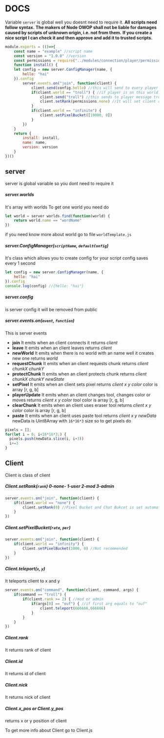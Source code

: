 # DOCS
Variable `server` is global well you doesnt need to require it.
**All scripts need follow syntax.**
**The makers of Node OWOP shall not be liable for damages caused by scripts of unknown origin, i.e. not from them.**
**If you create a nice script I can check it and then approve and add it to trusted scripts.**
```js
module.exports = (()=>{
	const name = "example" //script name
	const version = "1.0.0" //version
	const permissions = require("../modules/connection/player/permissions.js")
	function install() {
	let config = new server.ConfigManager(name, {
		hello: "hai"
	}).config
		server.events.on("join", function(client) {
			client.send(config.hello) //this will send to every player which will connect to world
			if(client.world == "troll") { //if player is on this world
				client.send("troll") //this sends to player message troll
				client.setRank(permissions.none) //It will set client rank to none-0
			}
			if(client.world == "infinite") {
				client.setPixelBucket([10000, 0])
			}
		})
	}
	return {
		install: install,
		name: name,
		version: version
	}
})()
```
## server
server is global variable so you dont need to require it
##### server.worlds
It's  array with worlds
To get one world you need do
```js
let world = server worlds.find(function(world) {
	return world.name == "wordName"
})
```
if you need know more about world go to file `worldTemplate.js`
##### server.ConfigManager(``scriptName``, ``defaultConfig``)
It's class which allows you to create config for your script config saves every 1 second
```js
let config = new server.ConfigManager(name, {
	hello: "hai"
}).config
console.log(config) //{hello: "hai"}
```
##### server.config
is server config it will be removed from public
##### server.events.on(`event`, `function`)
This is server events
- **join**
It emits when an client connects
it returns *client*
-  **leave**
It emits when an client leaves
returns *client*
- **newWorld**
It emits when there is no world with an name well it creates new one
returns *world*
- **requestChunk**
It emits when an client requests chunk
returns *client* *chunkX* *chunkY*
- **protectChunk**
It emits when an client protects chunk
returns *client* *chunkX* *chunkY* *newState*
- **setPixel**
It emits when an client sets pixel
returns *client* *x* *y* *color*
color is array [r, g, b]
- **playerUpdate**
It emits when an client changes tool, changes color or moves
returns *client* *x* *y* *color* *tool*
color is array [r, g, b]
- **clearChunk**
It emits when an client uses eraser tool
returns *client* *x* *y* *color*
color is array [r, g, b]
- **paste**
It emits when an client uses paste tool
returns *client* *x* *y* *newData*
newData is Uint8Array with `16*16*3` size so to get pixels do
```js
pixels = [];
for(let i = 0; i<16*16*3;) {
  pixels.push(newData.slice(i, i+3))
  i+=3
}
```

## Client
Client is class of client
##### Client.setRank(`rank`) 0-none- 1-user 2-mod 3-admin
```js
server.events.on("join", function(client) {
	if(client.world == "none") {
		client.setRank(0) //Pixel Bucket and Chat Bukcet is set automatically
	}
})
```
##### Client.setPixelBucket(`rate`, `per`)
```js
server.events.on("join", function(client) {
	if(client.world == "infinity") {
		Client.setPixelBucket(1000, 0) //Not recommended
	}
})
```
##### Client.teleport(`x`, `y`)
It teleports client to x and y
```js
server.events.on("command", function(client, command, args) {
	if(command == "troll") {
		if(client.rank >= 2) { //mod or admin
			if(args[0] == "ouf") { //if first arg equals to "ouf"
				client.teleport(666666,666666)
			}
		}
	}
})
```
##### Client.rank
It returns rank of client
##### Client.id
It returns id of client
##### Client.nick
It returns nick of client
##### Client.x_pos or Client.y_pos
returns x or y position of client

To get more info about Client go to Client.js